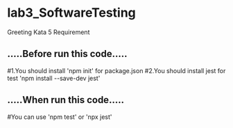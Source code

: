 # lab3_SoftwareTesting
Greeting Kata 5 Requirement 

 ## .....Before run this code.....
#1.You should install 'npm init' for package.json 
#2.You should install jest for test 'npm install --save-dev jest'

 ## .....When run this code.....
#You can use 'npm test' or 'npx jest'


